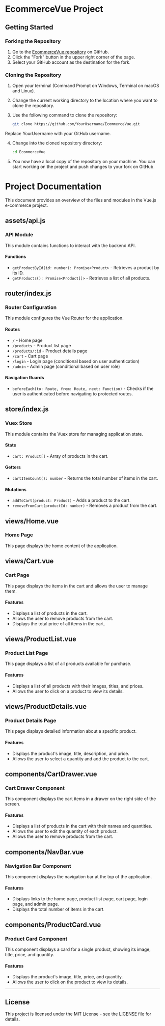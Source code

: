 # EcommerceVue Project

## Getting Started

### Forking the Repository

1. Go to the [EcommerceVue repository](https://github.com/NightDev19/EcommerceVue) on GitHub.
2. Click the "Fork" button in the upper right corner of the page.
3. Select your GitHub account as the destination for the fork.

### Cloning the Repository

1. Open your terminal (Command Prompt on Windows, Terminal on macOS and Linux).
2. Change the current working directory to the location where you want to clone the repository.
3. Use the following command to clone the repository:

   ```sh
   git clone https://github.com/YourUsername/EcommerceVue.git
   ```

Replace YourUsername with your GitHub username.

4. Change into the cloned repository directory:
   ```sh
   cd EcommerceVue
   ```
5. You now have a local copy of the repository on your machine. You can start working on the project and push changes to your fork on GitHub.

# Project Documentation

This document provides an overview of the files and modules in the Vue.js e-commerce project.

## assets/api.js

### API Module

This module contains functions to interact with the backend API.

#### Functions

- `getProductById(id: number): Promise<Product>` - Retrieves a product by its ID.
- `getProducts(): Promise<Product[]>` - Retrieves a list of all products.

## router/index.js

### Router Configuration

This module configures the Vue Router for the application.

#### Routes

- `/` - Home page
- `/products` - Product list page
- `/products/:id` - Product details page
- `/cart` - Cart page
- `/login` - Login page (conditional based on user authentication)
- `/admin` - Admin page (conditional based on user role)

#### Navigation Guards

- `beforeEach(to: Route, from: Route, next: Function)` - Checks if the user is authenticated before navigating to protected routes.

## store/index.js

### Vuex Store

This module contains the Vuex store for managing application state.

#### State

- `cart: Product[]` - Array of products in the cart.

#### Getters

- `cartItemCount(): number` - Returns the total number of items in the cart.

#### Mutations

- `addToCart(product: Product)` - Adds a product to the cart.
- `removeFromCart(productId: number)` - Removes a product from the cart.

## views/Home.vue

### Home Page

This page displays the home content of the application.

## views/Cart.vue

### Cart Page

This page displays the items in the cart and allows the user to manage them.

#### Features

- Displays a list of products in the cart.
- Allows the user to remove products from the cart.
- Displays the total price of all items in the cart.

## views/ProductList.vue

### Product List Page

This page displays a list of all products available for purchase.

#### Features

- Displays a list of all products with their images, titles, and prices.
- Allows the user to click on a product to view its details.

## views/ProductDetails.vue

### Product Details Page

This page displays detailed information about a specific product.

#### Features

- Displays the product's image, title, description, and price.
- Allows the user to select a quantity and add the product to the cart.

## components/CartDrawer.vue

### Cart Drawer Component

This component displays the cart items in a drawer on the right side of the screen.

#### Features

- Displays a list of products in the cart with their names and quantities.
- Allows the user to edit the quantity of each product.
- Allows the user to remove products from the cart.

## components/NavBar.vue

### Navigation Bar Component

This component displays the navigation bar at the top of the application.

#### Features

- Displays links to the home page, product list page, cart page, login page, and admin page.
- Displays the total number of items in the cart.

## components/ProductCard.vue

### Product Card Component

This component displays a card for a single product, showing its image, title, price, and quantity.

#### Features

- Displays the product's image, title, price, and quantity.
- Allows the user to click on the product to view its details.

---

## License

This project is licensed under the MIT License - see the [LICENSE](LICENSE) file for details.
